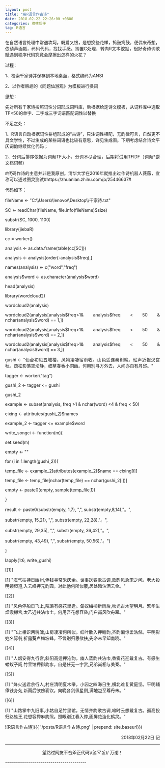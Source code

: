 ```yaml
---
layout: post
title: "用R语言作古诗"
date: 2018-02-22 22:26:00 +0800
categories: 樵林后子
tag: R语言
---
```

<p align="justify">在自然语言处理中常遇坎坷，既爱又恨，是想换些花样，捣鼓捣鼓，便偶来奇想，依葫芦画瓢，码码代码，找找手感。搁置C处理，转向R文本挖掘，很好奇诗词歌赋遇到程序代码究竟会摩擦出怎样的火花？</p>

<p align="justify">过程：</p>
<p align="justify">1、检索千家诗并保存到本地桌面，格式编码为ANSI</p>
<p align="justify">2、以作者韩翃的《同题仙游观》为模板进行换词</p>
<p align="justify"><p align="justify">思想：</p>
<p align="justify">先对所有千家诗按照词性分词形成词料库，后根据给定诗文模板，从词料库中选取TF<50的单字、二字或三字词语匹配词性以替换</p>
<p align="justify">不足之处：</p>
<p align="justify">1、R语言自动根据词性拼组形成的“古诗”，只注词性相配，无韵律可言，自然更不具文学性，不过生成的某些词语也比较有意思，详见生成图。下期考虑结合诗文平仄词韵继续优化代码；</p>
<p align="justify">2、分词后排序依据为词频TF大小，分词不尽合理，后期将试用TFIDF（词频*逆文档词频）</p>

<p align="justify">#代码作诗的主意并非是我原创。清华大学在2016年就推出过作诗机器人薇薇，宣称可以通过图灵测试#https://zhuanlan.zhihu.com/p/25446637#</p>

<p align="justify">代码如下：</p>
<p align="justify">fileName <- "C:\\Users\\lenovo\\Desktop\\千家诗.txt"</p>
<p align="justify"><p align="justify"><p align="justify">SC <- readChar(fileName, file.info(fileName)$size)</p>
<p align="justify"><p align="justify">substr(SC, 1000, 1100)</p>
<p align="justify">library(jiebaR)</p>
<p align="justify">cc = worker()</p>
<p align="justify">analysis <- as.data.frame(table(cc[SC]))</p>
<p align="justify">analysis <- analysis[order(-analysis$freq),]</p>
<p align="justify">names(analysis) <- c("word","freq")</p>
<p align="justify">analysis$word <- as.character(analysis$word)</p>
<p align="justify">head(analysis)</p>
<p align="justify">library(wordcloud2)</p>
<p align="justify">wordcloud2(analysis)</p>
<p align="justify">wordcloud2(analysis[analysis$freq>1& analysis$freq < 50 & nchar(analysis$word) == 1,])</p>
<p align="justify">wordcloud2(analysis[analysis$freq>1& analysis$freq < 50 & nchar(analysis$word) == 2,])</p>
<p align="justify">wordcloud2(analysis[analysis$freq>1& analysis$freq < 50 & nchar(analysis$word) == 3,])</p>
<p align="justify">gushi <- "仙台初见五城楼，风物凄凄宿雨收。山色遥连秦树晚，砧声近报汉宫秋。疏松影落空坛静，细草春香小洞幽。何用别寻方外去，人间亦自有丹邱。"</p>
<p align="justify">tagger <- worker("tag")</p>
<p align="justify">gushi_2 <- tagger <= gushi</p>
<p align="justify">gushi_2</p>
<p align="justify">example <- subset(analysis, freq >1 & nchar(word) <4 & freq < 50)</p>
<p align="justify">cixing <- attributes(gushi_2)$names</p>
<p align="justify"><p align="justify">example_2 <- tagger <= example$word</p>
<p align="justify">write_songci <- function(m){</p>
  <p align="justify">set.seed(m)</p>
  <p align="justify">empty <- ""</p>
  <p align="justify"><p align="justify">for (i in 1:length(gushi_2)){</p>
    <p align="justify">temp_file <- example_2[attributes(example_2)$name == cixing[i]]</p>
    <p align="justify">temp_file <- temp_file[nchar(temp_file) == nchar(gushi_2[i])]</p>
    <p align="justify">empty <- paste0(empty, sample(temp_file,1))</p>
  <p align="justify">}</p>
  <p align="justify">result <- paste0(substr(empty, 1,7), ",", substr(empty,8,14),"。",</p>
                   <p align="justify">substr(empty, 15,21), ",", substr(empty, 22,28),"。",</p>
                   <p align="justify">substr(empty, 29,35), ",", substr(empty, 36,42),"。",</p>
                   <p align="justify">substr(empty, 43,49), ",", substr(empty, 50,56),"。")</p>

<p align="justify"><p align="justify">}</p>
<p align="justify">lapply(1:6, write_gushi)</p>

<p align="justify">[[1]]</p>
<p align="justify">[1] "海气扶持日幽州,俸钱寻常朱庆余。世事送春歌古调,歌韵风急宋之问。老大投明镜垣遵,入云峰押元韵圆。对此他何所似覆,居处暗沽酒云金。"</p>

<p align="justify">[[2]]</p>
<p align="justify">[1] "风色停船日飞上,院落有感花里逢。匈奴梅柳新雨后,秋光古木望明月。繁华生烟霞樽宫,太乙近共沾巾士。何用吾花想容昏,门户甫风吹舟翠。"</p>

<p align="justify">[[3]]</p>
<p align="justify">[1] "飞上相识两魂魄,山房凄凄何所似。红叶散入押翰韵,齐韵偏惊孟浩然。平明影姓名际翁,折露葵卢梅坡蜂。不曾别归思欲扶,先帝未早知南晓。"</p></p></p></p></p>

<p align="justify">[[4]]</p>
<p align="justify">[1] "人烟安得九行宫,斜阳高适押沁韵。幽人蒸韵共沾巾,香雾花迎戴复古。有感生蝼蚁子阙,竹里馆押御韵水。自是任无一字赏,兄弟尚相与美秦。"</p></p></p></p>

<p align="justify"><p align="justify">[[5]]</p>
<p align="justify">[1] "烽火送君余行人,村庄清明夏木啭。小园之四海日生,横北难复黄庭坚。平明辅俸钱身苑,新雨后欲傍衮饮。向晚各剑佩星倒,满地岂至尊丹朱。"</p>

<p align="justify">[[6]]</p>
<p align="justify">[1] "山路掌中九旧事,小姑自足竹里馆。无情齐韵歌古调,啼时云想戴复古。孤高投归路蛙王,花想容押麻韵照。照眼别江春入停,画屏绝造化鹤灵。"</p>


![R语言作古诗]({{ '/posts/R语言作古诗.png' | prepend: site.baseurl}})



<p align="right">2018年02月22日 记</p>

-----------------------------------------

<p align="center">望路过网友不吝斧正代码\(≧▽≦)/  万谢！</p>
-----------------------------------------
